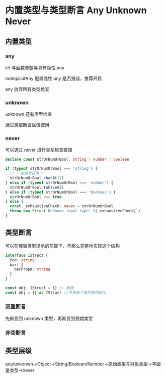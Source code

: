 # 内置类型与类型断言 Any Unknown Never

## 内置类型

### any

let 与函数参数等具有隐性 any

noImplicitAny 配置隐性 any 是否报错，推荐开启

any 放弃所有类型检查

### unknown

unknown 还有类型检查

通过类型断言赋值使用

### never

可以通过 never 进行类型检查报错

```ts
declare const strOrNumOrBool: string | number | boolean

if (typeof strOrNumOrBool === 'string') {
  // 一定是字符串！
  strOrNumOrBool.charAt(1)
} else if (typeof strOrNumOrBool === 'number') {
  strOrNumOrBool.toFixed()
} else if (typeof strOrNumOrBool === 'boolean') {
  strOrNumOrBool === true
} else {
  const _exhaustiveCheck: never = strOrNumOrBool
  throw new Error(`Unknown input type: ${_exhaustiveCheck}`)
}
```

## 类型断言

可以在保留类型提示的前提下，不那么完整地实现这个结构

```ts
interface IStruct {
  foo: string
  bar: {
    barPropA: string
  }
}

const obj: IStruct = {} // 报错
const obj = {} as IStruct //不用每个属性都初始化
```

### 双重断言

先断言到 unknown 类型，再断言到预期类型

### 非空断言

## 类型层级

any/unkonwn->Object->String/Boolean/Number->原始类型与对象类型->字面量类型->never
